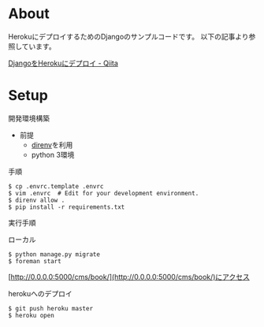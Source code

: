 # About

HerokuにデプロイするためのDjangoのサンプルコードです。
以下の記事より参照しています。

[DjangoをHerokuにデプロイ - Qiita](http://qiita.com/xtatsux/items/0eb69fca7fa39df61cf3)

# Setup

開発環境構築

* 前提
   * [direnv](https://github.com/zimbatm/direnv)を利用
   * python 3環境

手順

    $ cp .envrc.template .envrc
    $ vim .envrc  # Edit for your development environment.
    $ direnv allow .
    $ pip install -r requirements.txt

実行手順

ローカル

    $ python manage.py migrate
    $ foreman start

[http://0.0.0.0:5000/cms/book/](http://0.0.0.0:5000/cms/book/)にアクセス

herokuへのデプロイ

    $ git push heroku master
    $ heroku open
